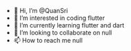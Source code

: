 - 👋 Hi, I’m @QuanSri
- 👀 I’m interested in coding flutter
- 🌱 I’m currently learning flutter and dart
- 💞️ I’m looking to collaborate on null
- 📫 How to reach me null

<!---
QuanSri/QuanSri is a ✨ special ✨ repository because its `README.md` (this file) appears on your GitHub profile.
You can click the Preview link to take a look at your changes.
--->
